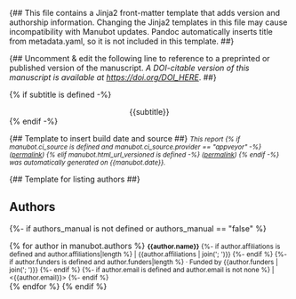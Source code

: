 {##
  This file contains a Jinja2 front-matter template that adds version and authorship information.
  Changing the Jinja2 templates in this file may cause incompatibility with Manubot updates.
  Pandoc automatically inserts title from metadata.yaml, so it is not included in this template.
##}

{## Uncomment & edit the following line to reference to a preprinted or published version of the manuscript.
_A DOI-citable version of this manuscript is available at <https://doi.org/DOI_HERE>_.
##}

{% if subtitle is defined -%}
<center><subtitle>{{subtitle}}</subtitle></center>
{% endif -%}

{## Template to insert build date and source ##}
<small><em>
This report
{% if manubot.ci_source is defined and manubot.ci_source.provider == "appveyor" -%}
([permalink]({{manubot.ci_source.artifact_url}}))
{% elif manubot.html_url_versioned is defined -%}
([permalink]({{manubot.html_url_versioned}}))
{% endif -%}
was automatically generated
on {{manubot.date}}.
</em></small>

<!--## Authors -->
{## Template for listing authors ##}
## Authors

{%- if authors_manual is not defined or authors_manual == "false" %}

{% for author in manubot.authors %}
<small>
**{{author.name}}**
  {%- if author.affiliations is defined and author.affiliations|length %}
     | {{author.affiliations | join('; ')}}
  {%- endif %}
  {%- if author.funders is defined and author.funders|length %}
     · Funded by {{author.funders | join('; ')}}
  {%- endif %}
  {%- if author.email is defined and author.email is not none %}
    | <{{author.email}}>
  {%- endif %}  
</small>
{% endfor %}
{% endif %}